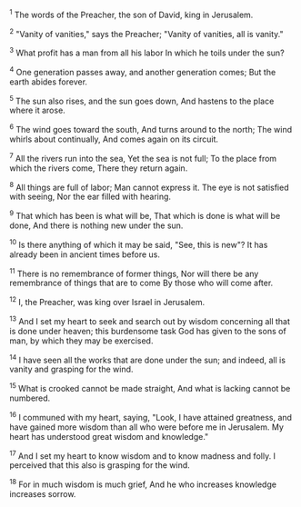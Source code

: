 <sup>1</sup> 
The words of the Preacher, the son of David, king in Jerusalem. 

<sup>2</sup> 
"Vanity of vanities," says the Preacher; "Vanity of vanities, all is vanity." 

<sup>3</sup> 
What profit has a man from all his labor In which he toils under the sun? 

<sup>4</sup> 
One generation passes away, and another generation comes; But the earth abides forever. 

<sup>5</sup> 
The sun also rises, and the sun goes down, And hastens to the place where it arose. 

<sup>6</sup> 
The wind goes toward the south, And turns around to the north; The wind whirls about continually, And comes again on its circuit. 

<sup>7</sup> 
All the rivers run into the sea, Yet the sea is not full; To the place from which the rivers come, There they return again. 

<sup>8</sup> 
All things are full of labor; Man cannot express it. The eye is not satisfied with seeing, Nor the ear filled with hearing. 

<sup>9</sup> 
That which has been is what will be, That which is done is what will be done, And there is nothing new under the sun. 

<sup>10</sup> 
Is there anything of which it may be said, "See, this is new"? It has already been in ancient times before us. 

<sup>11</sup> 
There is no remembrance of former things, Nor will there be any remembrance of things that are to come By those who will come after.

<sup>12</sup> 
I, the Preacher, was king over Israel in Jerusalem. 

<sup>13</sup> 
And I set my heart to seek and search out by wisdom concerning all that is done under heaven; this burdensome task God has given to the sons of man, by which they may be exercised. 

<sup>14</sup> 
I have seen all the works that are done under the sun; and indeed, all is vanity and grasping for the wind. 

<sup>15</sup> 
What is crooked cannot be made straight, And what is lacking cannot be numbered. 

<sup>16</sup> 
I communed with my heart, saying, "Look, I have attained greatness, and have gained more wisdom than all who were before me in Jerusalem. My heart has understood great wisdom and knowledge." 

<sup>17</sup> 
And I set my heart to know wisdom and to know madness and folly. I perceived that this also is grasping for the wind. 

<sup>18</sup> 
For in much wisdom is much grief, And he who increases knowledge increases sorrow.